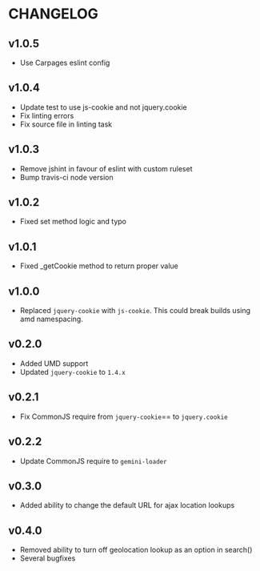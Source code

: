 # CHANGELOG

## v1.0.5

  - Use Carpages eslint config

## v1.0.4

  - Update test to use js-cookie and not jquery.cookie
  - Fix linting errors
  - Fix source file in linting task

## v1.0.3

  - Remove jshint in favour of eslint with custom ruleset
  - Bump travis-ci node version

## v1.0.2

  - Fixed set method logic and typo

## v1.0.1

  - Fixed _getCookie method to return proper value

## v1.0.0

  - Replaced `jquery-cookie` with `js-cookie`. This could break builds using amd namespacing.

## v0.2.0

  - Added UMD support
  - Updated `jquery-cookie` to `1.4.x`

## v0.2.1

  - Fix CommonJS require from `jquery-cookie`== to `jquery.cookie`

## v0.2.2

  - Update CommonJS require to `gemini-loader`

## v0.3.0

  - Added ability to change the default URL for ajax location lookups

## v0.4.0

  - Removed ability to turn off geolocation lookup as an option in search()
  - Several bugfixes
